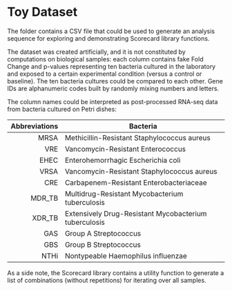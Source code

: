 # Toy Dataset

The folder contains a CSV file that could be used to generate an analysis sequence for exploring and demonstrating Scorecard library functions.

The dataset was created artificially, and it is not constituted by computations on biological samples: each column contains fake Fold Change and p-values representing ten bacteria cultured in the laboratory and exposed to a certain experimental condition (versus a control or baseline). The ten bacteria cultures could be compared to each other. Gene IDs are alphanumeric codes built by randomly mixing numbers and letters.

The column names could be interpreted as post-processed RNA-seq data from bacteria cultured on Petri dishes:

| Abbreviations | Bacteria |
|-----:|---------------|
|MRSA| Methicillin-Resistant Staphylococcus aureus|
|VRE| Vancomycin-Resistant Enterococcus|
|EHEC| Enterohemorrhagic Escherichia coli|
|VRSA| Vancomycin-Resistant Staphylococcus aureus|
|CRE| Carbapenem-Resistant Enterobacteriaceae|
|MDR_TB | Multidrug-Resistant Mycobacterium tuberculosis|
|XDR_TB | Extensively Drug-Resistant Mycobacterium tuberculosis|
|GAS| Group A Streptococcus|
|GBS| Group B Streptococcus|
|NTHi| Nontypeable Haemophilus influenzae|

As a side note, the Scorecard library contains a utility function to generate a list of combinations (without repetitions) for iterating over all samples.
